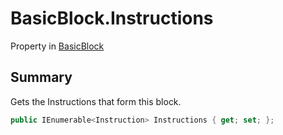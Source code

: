 # BasicBlock.Instructions

Property in [BasicBlock](api/csharp/yarn.compiler.basicblock.md)

## Summary


Gets the Instructions that form this block.


```csharp
public IEnumerable<Instruction> Instructions { get; set; };
```

